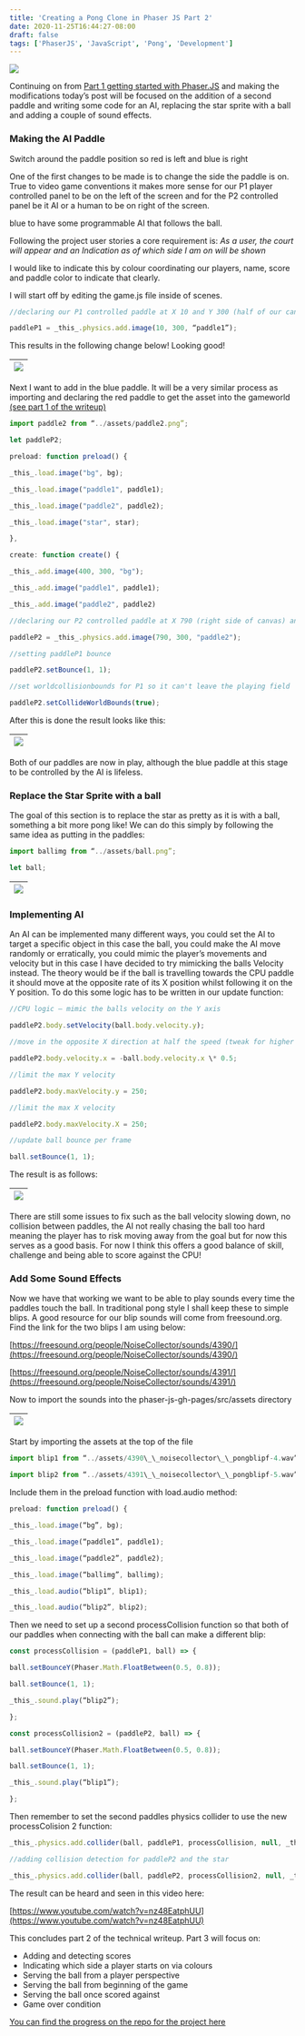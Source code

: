 ```yaml
---
title: 'Creating a Pong Clone in Phaser JS Part 2'
date: 2020-11-25T16:44:27-08:00
draft: false
tags: ['PhaserJS', 'JavaScript', 'Pong', 'Development']
---
```


![](/images/blog-images/pong-pt2/1_VjYPM6gxld_xS-EN1L_pRA.jpeg#header)

<!--more-->

Continuing on from [Part 1 getting started with Phaser.JS](/posts/creating-a-pong-clone-in-phaser-js-part-1/) and making the modifications today’s post will be focused on the addition of a second paddle and writing some code for an AI, replacing the star sprite with a ball and adding a couple of sound effects.

### Making the AI Paddle

Switch around the paddle position so red is left and blue is right

One of the first changes to be made is to change the side the paddle is on. True to video game conventions it makes more sense for our P1 player controlled panel to be on the left of the screen and for the P2 controlled panel be it AI or a human to be on right of the screen.

blue to have some programmable AI that follows the ball.

Following the project user stories a core requirement is: _As a user, the court will appear and an Indication as of which side I am on will be shown_

I would like to indicate this by colour coordinating our players, name, score and paddle color to indicate that clearly.

I will start off by editing the game.js file inside of scenes.

```Javascript
//declaring our P1 controlled paddle at X 10 and Y 300 (half of our canvas size)

paddleP1 = _this_.physics.add.image(10, 300, “paddle1”);
```

This results in the following change below! Looking good!

| ![](/images/blog-images/pong-pt2/0_NyKiAGjpIP2T-GEu.png) |
| :------------------------------------------------------: |

Next I want to add in the blue paddle. It will be a very similar process as importing and declaring the red paddle to get the asset into the gameworld [(see part 1 of the writeup)](/posts/creating-a-pong-clone-in-phaser-js-part-1/)

```Javascript
import paddle2 from “../assets/paddle2.png”;

let paddleP2;

preload: function preload() {

_this_.load.image("bg", bg);

_this_.load.image("paddle1", paddle1);

_this_.load.image("paddle2", paddle2);

_this_.load.image("star", star);

},

create: function create() {

_this_.add.image(400, 300, "bg");

_this_.add.image("paddle1", paddle1);

_this_.add.image("paddle2", paddle2)

//declaring our P2 controlled paddle at X 790 (right side of canvas) and Y 300 (half of our canvas size)

paddleP2 = _this_.physics.add.image(790, 300, "paddle2");

//setting paddleP1 bounce

paddleP2.setBounce(1, 1);

//set worldcollisionbounds for P1 so it can't leave the playing field

paddleP2.setCollideWorldBounds(true);
```

After this is done the result looks like this:

| ![](/images/blog-images/pong-pt2/0__guhWTZgUDIOu9vC.png) |
| :------------------------------------------------------: |

Both of our paddles are now in play, although the blue paddle at this stage to be controlled by the AI is lifeless.

### Replace the Star Sprite with a ball

The goal of this section is to replace the star as pretty as it is with a ball, something a bit more pong like! We can do this simply by following the same idea as putting in the paddles:

```Javascript
import ballimg from “../assets/ball.png”;

let ball;
```

| ![](/images/blog-images/pong-pt2/1_c275N3Ru9JTeDFud3LUKZA.png) |
| :------------------------------------------------------------: |

### Implementing AI

An AI can be implemented many different ways, you could set the AI to target a specific object in this case the ball, you could make the AI move randomly or erratically, you could mimic the player’s movements and velocity but in this case I have decided to try mimicking the balls Velocity instead. The theory would be if the ball is travelling towards the CPU paddle it should move at the opposite rate of its X position whilst following it on the Y position. To do this some logic has to be written in our update function:

```Javascript
//CPU logic — mimic the balls velocity on the Y axis

paddleP2.body.setVelocity(ball.body.velocity.y);

//move in the opposite X direction at half the speed (tweak for higher CPU difficulty)

paddleP2.body.velocity.x = -ball.body.velocity.x \* 0.5;

//limit the max Y velocity

paddleP2.body.maxVelocity.y = 250;

//limit the max X velocity

paddleP2.body.maxVelocity.X = 250;

//update ball bounce per frame

ball.setBounce(1, 1);
```

The result is as follows:

| ![](/images/blog-images/pong-pt2/1_yXh4cMTgWh5vLQqHCuS0QQ.gif) |
| :------------------------------------------------------------: |

There are still some issues to fix such as the ball velocity slowing down, no collision between paddles, the AI not really chasing the ball too hard meaning the player has to risk moving away from the goal but for now this serves as a good basis. For now I think this offers a good balance of skill, challenge and being able to score against the CPU!

### Add Some Sound Effects

Now we have that working we want to be able to play sounds every time the paddles touch the ball. In traditional pong style I shall keep these to simple blips. A good resource for our blip sounds will come from freesound.org. Find the link for the two blips I am using below:

[https://freesound.org/people/NoiseCollector/sounds/4390/](https://freesound.org/people/NoiseCollector/sounds/4390/)

[https://freesound.org/people/NoiseCollector/sounds/4391/](https://freesound.org/people/NoiseCollector/sounds/4391/)

Now to import the sounds into the phaser-js-gh-pages/src/assets directory

| ![](/images/blog-images/pong-pt2/0_0DWwybl2O1y_ST3s.png) |
| :------------------------------------------------------: |

Start by importing the assets at the top of the file

```Javascript
import blip1 from “../assets/4390\_\_noisecollector\_\_pongblipf-4.wav”;

import blip2 from “../assets/4391\_\_noisecollector\_\_pongblipf-5.wav”;
```

Include them in the preload function with load.audio method:

```Javascript
preload: function preload() {

_this_.load.image(“bg”, bg);

_this_.load.image(“paddle1”, paddle1);

_this_.load.image(“paddle2”, paddle2);

_this_.load.image(“ballimg”, ballimg);

_this_.load.audio(“blip1”, blip1);

_this_.load.audio(“blip2”, blip2);
```

Then we need to set up a second processCollision function so that both of our paddles when connecting with the ball can make a different blip:

```Javascript
const processCollision = (paddleP1, ball) => {

ball.setBounceY(Phaser.Math.FloatBetween(0.5, 0.8));

ball.setBounce(1, 1);

_this_.sound.play(“blip2”);

};

const processCollision2 = (paddleP2, ball) => {

ball.setBounceY(Phaser.Math.FloatBetween(0.5, 0.8));

ball.setBounce(1, 1);

_this_.sound.play(“blip1”);

};
```

Then remember to set the second paddles physics collider to use the new processColision 2 function:

```Javascript
_this_.physics.add.collider(ball, paddleP1, processCollision, null, _this_);

//adding collision detection for paddleP2 and the star

_this_.physics.add.collider(ball, paddleP2, processCollision2, null, _this_);
```

The result can be heard and seen in this video here:

[https://www.youtube.com/watch?v=nz48EatphUU](https://www.youtube.com/watch?v=nz48EatphUU)

This concludes part 2 of the technical writeup. Part 3 will focus on:

- Adding and detecting scores
- Indicating which side a player starts on via colours
- Serving the ball from a player perspective
- Serving the ball from beginning of the game
- Serving the ball once scored against
- Game over condition

[You can find the progress on the repo for the project here](https://github.com/AndrewRLloyd88/pong-hackathon)

